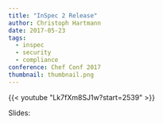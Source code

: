 ```yaml
---
title: "InSpec 2 Release"
author: Christoph Hartmann
date: 2017-05-23
tags:
  - inspec
  - security
  - compliance
conference: Chef Conf 2017
thumbnail: thumbnail.png
---
```


{{< youtube "Lk7fXm8SJ1w?start=2539" >}}

Slides:

<script async class="speakerdeck-embed" data-id="9c8dc2f759d44e65b7463ca089fed5aa" data-ratio="1.77777777777778" src="//speakerdeck.com/assets/embed.js"></script>